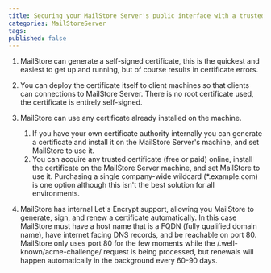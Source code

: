 ```yaml
---
title: Securing your MailStore Server's public interface with a trusted certificate
categories: MailStoreServer
tags: 
published: false
--- 
```

1. MailStore can generate a self-signed certificate, this is the quickest and easiest to get up and running, but of course results in certificate errors.

2. You can deploy the certificate itself to client machines so that clients can connections to MailStore Server. There is no root certificate used, the certificate is entirely self-signed.

3. MailStore can use any certificate already installed on the machine. 
    1. If you have your own certificate authority internally you can generate a certificate and install it on the MailStore Server's machine, and set MailStore to use it.
    2. You can acquire any trusted certificate (free or paid) online, install the certificate on the MailStore Server machine, and set MailStore to use it. Purchasing a single company-wide wildcard (*.example.com) is one option although this isn't the best solution for all environments.

4. MailStore has internal Let's Encrypt support, allowing you MailStore to generate, sign, and renew a certificate automatically. In this case MailStore must have a host name that is a FQDN (fully qualified domain name), have internet facing DNS records, and be reachable on port 80. MailStore only uses port 80 for the few moments while the /.well-known/acme-challenge/ request is being processed, but renewals will happen automatically in the background every 60-90 days.

